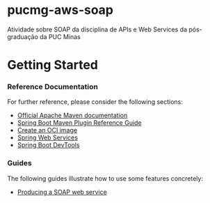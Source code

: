 # pucmg-aws-soap
Atividade sobre SOAP da disciplina de APIs e Web Services da pós-graduação da PUC Minas

# Getting Started

### Reference Documentation

For further reference, please consider the following sections:

* [Official Apache Maven documentation](https://maven.apache.org/guides/index.html)
* [Spring Boot Maven Plugin Reference Guide](https://docs.spring.io/spring-boot/docs/2.7.0/maven-plugin/reference/html/)
* [Create an OCI image](https://docs.spring.io/spring-boot/docs/2.7.0/maven-plugin/reference/html/#build-image)
* [Spring Web Services](https://docs.spring.io/spring-boot/docs/2.7.0/reference/htmlsingle/#io.webservices)
* [Spring Boot DevTools](https://docs.spring.io/spring-boot/docs/2.7.0/reference/htmlsingle/#using.devtools)

### Guides

The following guides illustrate how to use some features concretely:

* [Producing a SOAP web service](https://spring.io/guides/gs/producing-web-service/)
